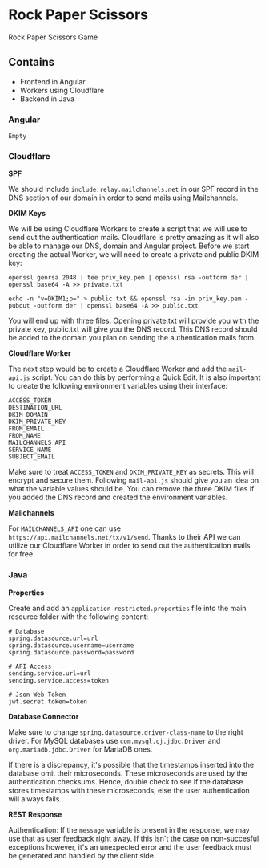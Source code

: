 # Rock Paper Scissors
Rock Paper Scissors Game

## Contains

- Frontend in Angular
- Workers using Cloudflare
- Backend in Java

### Angular

`Empty`

### Cloudflare

**SPF**

We should include `include:relay.mailchannels.net` in our SPF record in the DNS section of our domain in order to send mails using Mailchannels.

**DKIM Keys**

We will be using Cloudflare Workers to create a script that we will use to send out the authentication mails. Cloudflare is pretty amazing as it will also be able to manage our DNS, domain and Angular project. Before we start creating the actual Worker, we will need to create a private and public DKIM key:

```
openssl genrsa 2048 | tee priv_key.pem | openssl rsa -outform der | openssl base64 -A >> private.txt
```

```
echo -n "v=DKIM1;p=" > public.txt && openssl rsa -in priv_key.pem -pubout -outform der | openssl base64 -A >> public.txt
```

You will end up with three files. Opening private.txt will provide you with the private key, public.txt will give you the DNS record. This DNS record should be added to the domain you plan on sending the authentication mails from.

**Cloudflare Worker**

The next step would be to create a Cloudflare Worker and add the `mail-api.js` script. You can do this by performing a Quick Edit. It is also important to create the following environment variables using their interface:

```
ACCESS_TOKEN	
DESTINATION_URL
DKIM_DOMAIN
DKIM_PRIVATE_KEY	
FROM_EMAIL
FROM_NAME
MAILCHANNELS_API
SERVICE_NAME
SUBJECT_EMAIL
```

Make sure to treat `ACCESS_TOKEN` and `DKIM_PRIVATE_KEY` as secrets. This will encrypt and secure them. Following `mail-api.js` should give you an idea on what the variable values should be. You can remove the three DKIM files if you added the DNS record and created the environment variables.

**Mailchannels**

For `MAILCHANNELS_API` one can use `https://api.mailchannels.net/tx/v1/send`. Thanks to their API we can utilize our Cloudflare Worker in order to send out the authentication mails for free.

### Java

**Properties**

Create and add an `application-restricted.properties` file into the main resource folder with the following content:

```
# Database
spring.datasource.url=url
spring.datasource.username=username
spring.datasource.password=password

# API Access
sending.service.url=url
sending.service.access=token

# Json Web Token
jwt.secret.token=token
```

**Database Connector**

Make sure to change `spring.datasource.driver-class-name` to the right driver. For MySQL databases use `com.mysql.cj.jdbc.Driver` and `org.mariadb.jdbc.Driver` for MariaDB ones.

If there is a discrepancy, it's possible that the timestamps inserted into the database omit their microseconds. These microseconds are used by the authentication checksums. Hence, double check to see if the database stores timestamps with these microseconds, else the user authentication will always fails.

**REST Response**

Authentication: If the `message` variable is present in the response, we may use that as user feedback right away. If this isn't the case on non-succesful exceptions however, it's an unexpected error and the user feedback must be generated and handled by the client side.